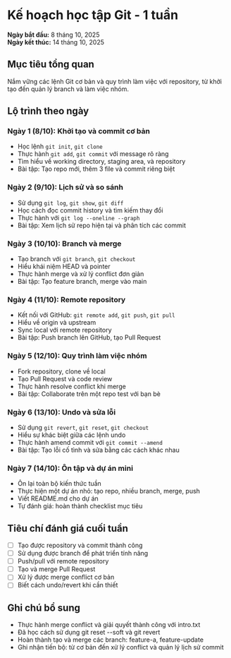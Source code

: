 # Kế hoạch học tập Git - 1 tuần

**Ngày bắt đầu:** 8 tháng 10, 2025  
**Ngày kết thúc:** 14 tháng 10, 2025

## Mục tiêu tổng quan
Nắm vững các lệnh Git cơ bản và quy trình làm việc với repository, từ khởi tạo đến quản lý branch và làm việc nhóm.

## Lộ trình theo ngày

### Ngày 1 (8/10): Khởi tạo và commit cơ bản
- Học lệnh `git init`, `git clone`
- Thực hành `git add`, `git commit` với message rõ ràng
- Tìm hiểu về working directory, staging area, và repository
- Bài tập: Tạo repo mới, thêm 3 file và commit riêng biệt

### Ngày 2 (9/10): Lịch sử và so sánh
- Sử dụng `git log`, `git show`, `git diff`
- Học cách đọc commit history và tìm kiếm thay đổi
- Thực hành với `git log --oneline --graph`
- Bài tập: Xem lịch sử repo hiện tại và phân tích các commit

### Ngày 3 (10/10): Branch và merge
- Tạo branch với `git branch`, `git checkout`
- Hiểu khái niệm HEAD và pointer
- Thực hành merge và xử lý conflict đơn giản
- Bài tập: Tạo feature branch, merge vào main

### Ngày 4 (11/10): Remote repository
- Kết nối với GitHub: `git remote add`, `git push`, `git pull`
- Hiểu về origin và upstream
- Sync local với remote repository
- Bài tập: Push branch lên GitHub, tạo Pull Request

### Ngày 5 (12/10): Quy trình làm việc nhóm
- Fork repository, clone về local
- Tạo Pull Request và code review
- Thực hành resolve conflict khi merge
- Bài tập: Collaborate trên một repo test với bạn bè

### Ngày 6 (13/10): Undo và sửa lỗi
- Sử dụng `git revert`, `git reset`, `git checkout`
- Hiểu sự khác biệt giữa các lệnh undo
- Thực hành amend commit với `git commit --amend`
- Bài tập: Tạo lỗi cố tình và sửa bằng các cách khác nhau

### Ngày 7 (14/10): Ôn tập và dự án mini
- Ôn lại toàn bộ kiến thức tuần
- Thực hiện một dự án nhỏ: tạo repo, nhiều branch, merge, push
- Viết README.md cho dự án
- Tự đánh giá: hoàn thành checklist mục tiêu

## Tiêu chí đánh giá cuối tuần
- [ ] Tạo được repository và commit thành công
- [ ] Sử dụng được branch để phát triển tính năng
- [ ] Push/pull với remote repository
- [ ] Tạo và merge Pull Request
- [ ] Xử lý được merge conflict cơ bản
- [ ] Biết cách undo/revert khi cần thiết

## Ghi chú bổ sung
- Thực hành merge conflict và giải quyết thành công với intro.txt
- Đã học cách sử dụng git reset --soft và git revert
- Hoàn thành tạo và merge các branch: feature-a, feature-update
- Ghi nhận tiến bộ: từ cơ bản đến xử lý conflict và quản lý lịch sử commit